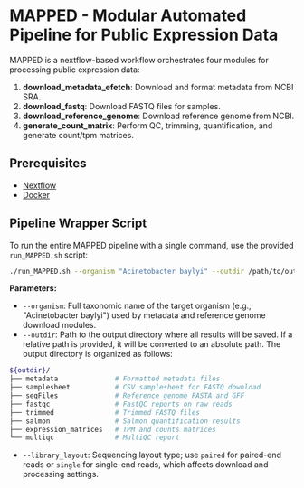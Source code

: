 # MAPPED - Modular Automated Pipeline for Public Expression Data

MAPPED is a nextflow-based workflow orchestrates four modules for processing public expression data:

1. **download_metadata_efetch**: Download and format metadata from NCBI SRA.
2. **download_fastq**: Download FASTQ files for samples.
3. **download_reference_genome**: Download reference genome from NCBI.
4. **generate_count_matrix**: Perform QC, trimming, quantification, and generate count/tpm matrices.

## Prerequisites

- [Nextflow](https://www.nextflow.io/)
- [Docker](https://www.docker.com/)

## Pipeline Wrapper Script

To run the entire MAPPED pipeline with a single command, use the provided `run_MAPPED.sh` script:

```bash
./run_MAPPED.sh --organism "Acinetobacter baylyi" --outdir /path/to/output --library_layout paired
```

**Parameters:**

- `--organism`: Full taxonomic name of the target organism (e.g., "Acinetobacter baylyi") used by metadata and reference genome download modules.
- `--outdir`: Path to the output directory where all results will be saved. If a relative path is provided, it will be converted to an absolute path. The output directory is organized as follows:

```bash
${outdir}/
├── metadata              # Formatted metadata files
├── samplesheet           # CSV samplesheet for FASTQ download
├── seqFiles              # Reference genome FASTA and GFF
├── fastqc                # FastQC reports on raw reads
├── trimmed               # Trimmed FASTQ files
├── salmon                # Salmon quantification results
├── expression_matrices   # TPM and counts matrices
└── multiqc               # MultiQC report
```
- `--library_layout`: Sequencing layout type; use `paired` for paired-end reads or `single` for single-end reads, which affects download and processing settings.

